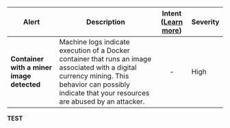 |Alert|Description|Intent ([Learn more](#intentions))|Severity|
|----|----|:----:|--|
|**Container with a miner image detected**|Machine logs indicate execution of a Docker container that runs an image associated with a digital currency mining. This behavior can possibly indicate that your resources are abused by an attacker.|-|High|
**TEST**
